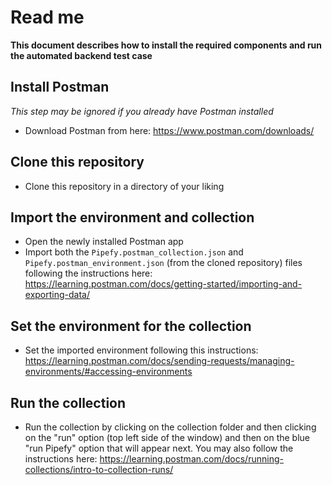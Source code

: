 # Read me
**This document describes how to install the required components and run the automated backend test case**

## Install Postman
*This step may be ignored if you already have Postman installed*
- Download Postman from here: https://www.postman.com/downloads/

## Clone this repository
- Clone this repository in a directory of your liking

## Import the environment and collection
- Open the newly installed Postman app
- Import both the `Pipefy.postman_collection.json` and `Pipefy.postman_environment.json` (from the cloned repository) files following the instructions here: https://learning.postman.com/docs/getting-started/importing-and-exporting-data/

## Set the environment for the collection 
- Set the imported environment following this instructions: https://learning.postman.com/docs/sending-requests/managing-environments/#accessing-environments

## Run the collection
- Run the collection by clicking on the collection folder and then clicking on the "run" option (top left side of the window) and then on the blue "run Pipefy" option that will appear next. You may also follow the instructions here: https://learning.postman.com/docs/running-collections/intro-to-collection-runs/
